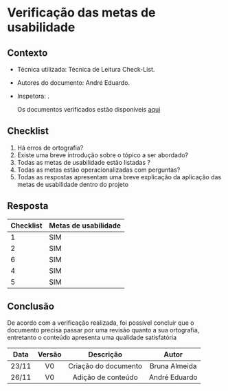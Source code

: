# Verificação das metas de usabilidade

<!--  muda conforme o documento que você for verificar -->

## Contexto

- Técnica utilizada: Técnica de Leitura Check-List.
<!-- É a verificação padrão, todo mundo usa essa -->
- Autores do documento: André Eduardo.
<!-- Quem fez o documento que está sendo verificado -->
- Inspetora: .
  <!-- Quem está fazendo a verificação -->
  <p align = "justify">Os documentos verificados estão disponíveis <a href="https://interacao-humano-computador.github.io/2020.1-Prefeiturade-Aguas-Lindas-de-Goias/analise_requisitos/metas_usabilidade/">aqui</a></p>
  <!-- Coloca o link do documento q tá sendo verificado -->

## Checklist

<!-- Fazer perguntas que levem à padronização do documento -->

1. Há erros de ortografia?
2. Existe uma breve introdução sobre o tópico a ser abordado?
3. Todas as metas de usabilidade estão listadas ?
4. Todas as metas estão operacionalizadas com perguntas?
5. Todas as respostas apresentam uma breve explicação da aplicação das metas de usabilidade dentro do projeto

## Resposta

<!-- Responder através de tabela, SIM ou NÃO -->

| Checklist | Metas de usabilidade |
| :-------- | :------------------- |
| 1         | SIM                  |
| 2         | SIM                  |
| 6         | SIM                  |
| 4         | SIM                  |
| 5         | SIM                  |

## Conclusão

De acordo com a verificação realizada, foi possível concluir que o documento precisa passar por uma revisão quanto a sua ortografia, entretanto o conteúdo apresenta uma qualidade satisfatória

<!-- Concluir falando como foi a verificação, se tem muitas coisas pra mudar, se os documentos diferem muito dos outros -->

| Data  | Versão |      Descrição       |     Autor     |
| :---: | :----: | :------------------: | :-----------: |
| 23/11 |   V0   | Criação do documento | Bruna Almeida |
| 26/11 |   V0   |  Adição de conteúdo  | André Eduardo |
